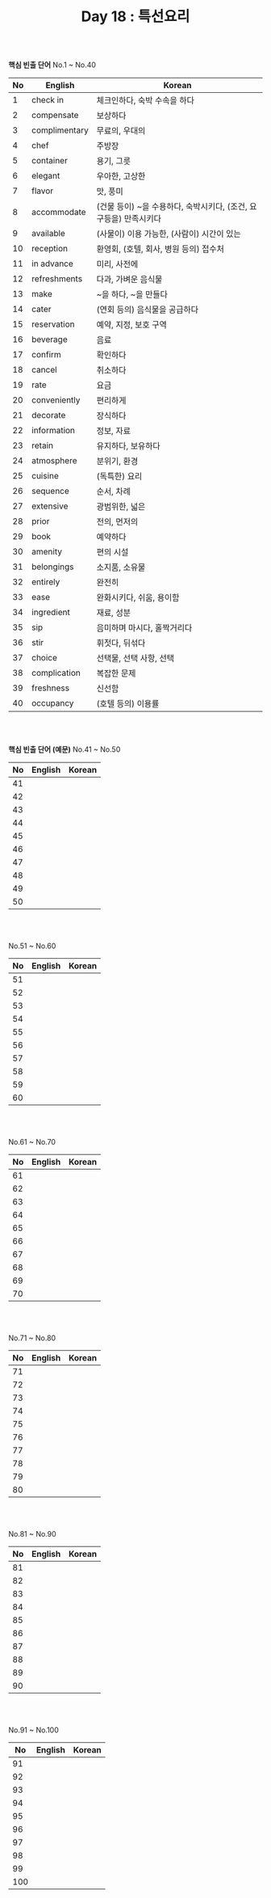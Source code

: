 <div align='center'>
    <h1>Day 18 : 특선요리</h1>
</div>

<br>
<br>

<b>핵심 빈출 단어</b> No.1 ~ No.40

|No|English|Korean|
|---|---|---|
|1|check in|체크인하다, 숙박 수속을 하다|
|2|compensate|보상하다|
|3|complimentary|무료의, 우대의|
|4|chef|주방장|
|5|container|용기, 그릇|
|6|elegant|우아한, 고상한|
|7|flavor|맛, 풍미|
|8|accommodate|(건물 등이) ~을 수용하다, 숙박시키다, (조건, 요구등을) 만족시키다|
|9|available|(사물이) 이용 가능한, (사람이) 시간이 있는|
|10|reception|환영회, (호텔, 회사, 병원 등의) 접수처|
|11|in advance|미리, 사전에|
|12|refreshments|다과, 가벼운 음식물|
|13|make|~을 하다, ~을 만들다|
|14|cater|(연회 등의) 음식물을 공급하다|
|15|reservation|예약, 지정, 보호 구역|
|16|beverage|음료|
|17|confirm|확인하다|
|18|cancel|취소하다|
|19|rate|요금|
|20|conveniently|편리하게|
|21|decorate|장식하다|
|22|information|정보, 자료|
|23|retain|유지하다, 보유하다|
|24|atmosphere|분위기, 환경|
|25|cuisine|(독특한) 요리|
|26|sequence|순서, 차례|
|27|extensive|광범위한, 넓은|
|28|prior|전의, 먼저의|
|29|book|예약하다|
|30|amenity|편의 시설|
|31|belongings|소지품, 소유물|
|32|entirely|완전히|
|33|ease|완화시키다, 쉬움, 용이함|
|34|ingredient|재료, 성분|
|35|sip|음미하며 마시다, 홀짝거리다|
|36|stir|휘젓다, 뒤섞다|
|37|choice|선택물, 선택 사항, 선택|
|38|complication|복잡한 문제|
|39|freshness|신선함|
|40|occupancy|(호텔 등의) 이용률|

<br>
<br>

<b>핵심 빈출 단어 (예문)</b> No.41 ~ No.50

|No|English|Korean|
|---|---|---|
|41||
|42||
|43||
|44||
|45||
|46||
|47||
|48||
|49||
|50||

<br>
<br>

No.51 ~ No.60

|No|English|Korean|
|---|---|---|
|51||
|52||
|53||
|54||
|55||
|56||
|57||
|58||
|59||
|60||

<br>
<br>

No.61 ~ No.70

|No|English|Korean|
|---|---|---|
|61||
|62||
|63||
|64||
|65||
|66||
|67||
|68||
|69||
|70||

<br>
<br>

No.71 ~ No.80

|No|English|Korean|
|---|---|---|
|71||
|72||
|73||
|74||
|75||
|76||
|77||
|78||
|79||
|80||

<br>
<br>

No.81 ~ No.90

|No|English|Korean|
|---|---|---|
|81||
|82||
|83||
|84||
|85||
|86||
|87||
|88||
|89||
|90||

<br>
<br>

No.91 ~ No.100

|No|English|Korean|
|---|---|---|
|91||
|92||
|93||
|94||
|95||
|96||
|97||
|98||
|99||
|100||

<br>
<br>

